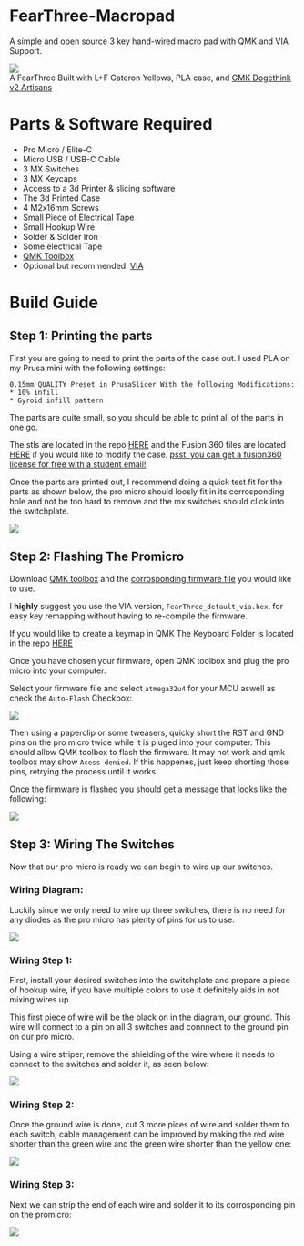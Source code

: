# FearThree-Macropad
A simple and open source 3 key hand-wired macro pad with QMK and VIA Support.  

  
![](https://i.imgur.com/zvou6rN.jpg)  
A FearThree Built with L+F Gateron Yellows, PLA case, and [GMK Dogethink v2 Artisans](https://dogethink.com/)

# Parts & Software Required  

* Pro Micro / Elite-C 
* Micro USB / USB-C Cable 
* 3 MX Switches  
* 3 MX Keycaps
* Access to a 3d Printer & slicing software
* The 3d Printed Case
* 4 M2x16mm Screws
* Small Piece of Electrical Tape
* Small Hookup Wire
* Solder & Solder Iron
* Some electrical Tape
* [QMK Toolbox](https://github.com/qmk/qmk_toolbox/releases)
* Optional but recommended: [VIA](https://caniusevia.com/)



# Build Guide

## Step 1: Printing the parts 

First you are going to need to print the parts of the case out.  I used PLA on my Prusa mini with the following settings:  
```
0.15mm QUALITY Preset in PrusaSlicer With the following Modifications:
* 10% infill
* Gyroid infill pattern
```
The parts are quite small, so you should be able to print all of the parts in one go.

The stls are located in the repo [HERE](https://github.com/fearherbs1/FearThree-Macropad/tree/main/3d%20models/STL) and the Fusion 360 files are located [HERE](https://github.com/fearherbs1/FearThree-Macropad/tree/main/3d%20models/Fusion360%20Files) if you would like to modify the case.   [psst: you can get a fusion360 license for free with a student email!](https://www.autodesk.com/education/edu-software/overview?sorting=featured&page=1)   

Once the parts are printed out, I recommend doing a quick test fit for the parts as shown below, the pro micro should loosly fit in its corrosponding hole and not be too hard to remove and the mx switches should click into the switchplate.

![](https://i.imgur.com/dM6NVa7.jpg)  


## Step 2: Flashing The Promicro

Download [QMK toolbox](https://github.com/qmk/qmk_toolbox/releases) and the [corrosponding firmware file](https://github.com/fearherbs1/FearThree-Macropad/tree/main/firmware/compiled%20hex%20files) you would like to use.   


 I **highly** suggest you use the VIA version, `FearThree_default_via.hex`, for easy key remapping without having to re-compile the firmware.

If you would like to create a keymap in QMK The Keyboard Folder is located in the repo [HERE](https://github.com/fearherbs1/FearThree-Macropad/tree/main/firmware/qmk%20source/FearThree)

Once you have chosen your firmware, open QMK toolbox and plug the pro micro into your computer.  

Select your firmware file and select `atmega32u4` for your MCU aswell as check the `Auto-Flash` Checkbox:  

![](https://i.imgur.com/jRC7ozp.png)

Then using a paperclip or some tweasers, quicky short the RST and GND pins on the pro micro twice while it is pluged into your computer. This should allow QMK toolbox to flash the firmware. It may not work and qmk toolbox may show `Acess denied`. If this happenes, just keep shorting those pins, retrying the process until it works.   

Once the firmware is flashed you should get a message that looks like the following:  

![](https://i.imgur.com/nbqd57n.png)


## Step 3: Wiring The Switches

Now that our pro micro is ready we can begin to wire up our switches.  

### Wiring Diagram:  

Luckily since we only need to wire up three switches, there is no need for any diodes as the pro micro has plenty of pins for us to use.

![](https://i.imgur.com/JioVO2a.png)


### Wiring Step 1:

First, install your desired switches into the switchplate and prepare a piece of hookup wire, if you have multiple colors to use it definitely aids in not mixing wires up. 

This first piece of wire will be the black on in the diagram, our ground. This wire will connect to a pin on all 3 switches and connnect to the ground pin on our pro micro. 

Using a wire striper, remove the shielding of the wire where it needs to connect to the switches and solder it, as seen below:

![](https://i.imgur.com/YIHFi33.jpg)

### Wiring Step 2:

Once the ground wire is done, cut 3 more pices of wire and solder them to each switch, cable management can be improved by making the red wire shorter than the green wire and the green wire shorter than the yellow one:

![](https://i.imgur.com/ltGJ1lm.jpg)

### Wiring Step 3:

Next we can strip the end of each wire and solder it to its corrosponding pin on the promicro:

![](https://i.imgur.com/PsI8FYZ.jpg)